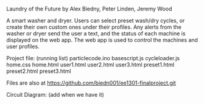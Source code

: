 Laundry of the Future
by Alex Biedny, Peter Linden, Jeremy Wood
   
A smart washer and dryer. Users can select preset wash/dry cycles, or create their own custom ones under their profiles. Any alerts from the washer or dryer send the user a text, and the status of each machine is displayed on the web app. The web app is used to control the machines and user profiles.

Project file: (running list)
    particlecode.ino
    basescript.js
    cycleloader.js
    home.css
    home.html
    user1.html
    user2.html
    user3.html
    preset1.html
    preset2.html
    preset3.html

Files are also at https://github.com/biedn001/ee1301-finalproject.git

Circuit Diagram: (add when we have it)

